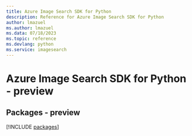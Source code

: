 ```yaml
---
title: Azure Image Search SDK for Python
description: Reference for Azure Image Search SDK for Python
author: lmazuel
ms.author: lmazuel
ms.data: 07/18/2023
ms.topic: reference
ms.devlang: python
ms.service: imagesearch
---
```

# Azure Image Search SDK for Python - preview
## Packages - preview
[!INCLUDE [packages](image-search-index.md)]